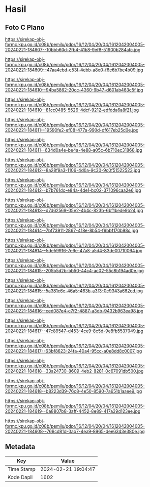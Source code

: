 # Hasil

## Foto C Plano

https://sirekap-obj-formc.kpu.go.id/c08b/pemilu/pdpr/16/12/04/20/04/1612042004005-20240221-184607--10bbb60d-2fb4-41b8-9ef8-51900b284afc.jpg

https://sirekap-obj-formc.kpu.go.id/c08b/pemilu/pdpr/16/12/04/20/04/1612042004005-20240221-184609--47aa4ebd-c53f-4ebb-a8e0-f6e6b7be4b09.jpg

https://sirekap-obj-formc.kpu.go.id/c08b/pemilu/pdpr/16/12/04/20/04/1612042004005-20240221-184610--94ba5862-20cc-4360-9b47-d601ab463c5f.jpg

https://sirekap-obj-formc.kpu.go.id/c08b/pemilu/pdpr/16/12/04/20/04/1612042004005-20240221-184610--81cc0485-5526-4dcf-9212-edfdda6a8f21.jpg

https://sirekap-obj-formc.kpu.go.id/c08b/pemilu/pdpr/16/12/04/20/04/1612042004005-20240221-184611--19590fe2-ef08-477a-990d-df617eb25d0e.jpg

https://sirekap-obj-formc.kpu.go.id/c08b/pemilu/pdpr/16/12/04/20/04/1612042004005-20240221-184611--634d0a4e-be4a-4e88-a05c-6b710ec31868.jpg

https://sirekap-obj-formc.kpu.go.id/c08b/pemilu/pdpr/16/12/04/20/04/1612042004005-20240221-184612--8a28f9a3-1106-4d0a-9c30-9c0f51522523.jpg

https://sirekap-obj-formc.kpu.go.id/c08b/pemilu/pdpr/16/12/04/20/04/1612042004005-20240221-184612--b7b761dc-e84a-4de1-bc02-371096caa2e6.jpg

https://sirekap-obj-formc.kpu.go.id/c08b/pemilu/pdpr/16/12/04/20/04/1612042004005-20240221-184613--d7d62569-05e2-4b4c-823b-6bf1bede9b24.jpg

https://sirekap-obj-formc.kpu.go.id/c08b/pemilu/pdpr/16/12/04/20/04/1612042004005-20240221-184614--7bf73911-2867-418e-8b54-f9bbf170b98c.jpg

https://sirekap-obj-formc.kpu.go.id/c08b/pemilu/pdpr/16/12/04/20/04/1612042004005-20240221-184614--5de59916-7e6e-47a8-a5d4-83de00710064.jpg

https://sirekap-obj-formc.kpu.go.id/c08b/pemilu/pdpr/16/12/04/20/04/1612042004005-20240221-184615--205b5d2b-bb50-44c4-ac02-55c8b194ad0e.jpg

https://sirekap-obj-formc.kpu.go.id/c08b/pemilu/pdpr/16/12/04/20/04/1612042004005-20240221-184615--5a381c6e-46a5-463b-a3f3-0c9343a662cd.jpg

https://sirekap-obj-formc.kpu.go.id/c08b/pemilu/pdpr/16/12/04/20/04/1612042004005-20240221-184616--ced087e4-c7f2-4887-a3db-9432b963ea98.jpg

https://sirekap-obj-formc.kpu.go.id/c08b/pemilu/pdpr/16/12/04/20/04/1612042004005-20240221-184617--47c89547-d453-4ce9-8c5d-9e8fb5537049.jpg

https://sirekap-obj-formc.kpu.go.id/c08b/pemilu/pdpr/16/12/04/20/04/1612042004005-20240221-184617--63bf8623-24fa-40a4-95cc-a0e8dd8c0007.jpg

https://sirekap-obj-formc.kpu.go.id/c08b/pemilu/pdpr/16/12/04/20/04/1612042004005-20240221-184618--33a24730-8609-4eb2-8281-0c67091db500.jpg

https://sirekap-obj-formc.kpu.go.id/c08b/pemilu/pdpr/16/12/04/20/04/1612042004005-20240221-184618--b8223d39-76c8-4e50-8590-7a651b1aaee9.jpg

https://sirekap-obj-formc.kpu.go.id/c08b/pemilu/pdpr/16/12/04/20/04/1612042004005-20240221-184619--0a8807b8-3aff-4452-8e89-417a39d123ee.jpg

https://sirekap-obj-formc.kpu.go.id/c08b/pemilu/pdpr/16/12/04/20/04/1612042004005-20240221-184608--769cd81d-0ab7-4ea9-8965-dee6343e380e.jpg


## Metadata

| Key        | Value               |
| ---------- | ------------------- |
| Time Stamp | 2024-02-21 19:04:47 |
| Kode Dapil | 1602                |



